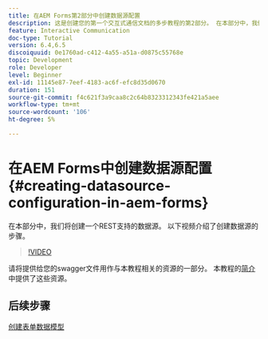 ```yaml
---
title: 在AEM Forms第2部分中创建数据源配置
description: 这是创建您的第一个交互式通信文档的多步教程的第2部分。 在本部分中，我们将创建一个REST支持的数据源。  以下视频介绍了创建数据源的步骤。
feature: Interactive Communication
doc-type: Tutorial
version: 6.4,6.5
discoiquuid: 0e1760ad-c412-4a55-a51a-d0875c55768e
topic: Development
role: Developer
level: Beginner
exl-id: 11145e87-7eef-4183-ac6f-efc8d35d0670
duration: 151
source-git-commit: f4c621f3a9caa8c2c64b8323312343fe421a5aee
workflow-type: tm+mt
source-wordcount: '106'
ht-degree: 5%

---
```


# 在AEM Forms中创建数据源配置{#creating-datasource-configuration-in-aem-forms}

在本部分中，我们将创建一个REST支持的数据源。  以下视频介绍了创建数据源的步骤。

>[!VIDEO](https://video.tv.adobe.com/v/22344?quality=12&learn=on)

请将提供给您的swagger文件用作与本教程相关的资源的一部分。 本教程的[简介](introduction.md)中提供了这些资源。

## 后续步骤

[创建表单数据模型](./partthree.md)
